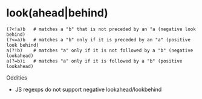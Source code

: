 # look(ahead|behind)

```
(?<!a)b   # matches a "b" that is not preceded by an "a (negative look behind)
(?<=a)b   # matches a "b" only if it is preceded by an "a" (positive look behind)
a(?!b)    # matches "a" only if it is not followed by a "b" (negative lookahead)
a(?=b)i   # matches "a" only if it is followed by a "b" (positive lookahead)
```

Oddities

* JS regexps do not support negative lookahead/lookbehind


